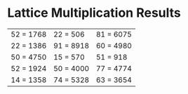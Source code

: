 # Lattice Multiplication Results

|   |   |   |
|---|---|---|
| 52 = 1768 | 22 = 506 | 81 = 6075 |
| 22 = 1386 | 91 = 8918 | 60 = 4980 |
| 50 = 4750 | 15 = 570 | 51 = 918 |
| 52 = 1924 | 50 = 4000 | 77 = 4774 |
| 14 = 1358 | 74 = 5328 | 63 = 3654 |

